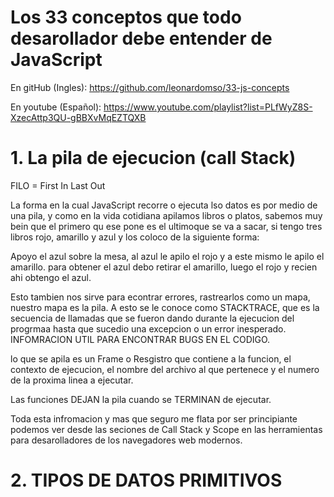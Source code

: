 # Los 33 conceptos que todo desarollador debe entender de JavaScript

En gitHub (Ingles): https://github.com/leonardomso/33-js-concepts

En youtube (Español): https://www.youtube.com/playlist?list=PLfWyZ8S-XzecAttp3QU-gBBXvMqEZTQXB


# 1. La pila de ejecucion (call Stack)

FILO = First In Last Out

La forma en la cual JavaScript recorre o ejecuta lso datos es por medio de una pila, y como en la vida cotidiana apilamos libros o platos, sabemos muy bein que el primero qu ese pone es el ultimoque se va a sacar, si tengo tres libros rojo, amarillo y azul y los coloco de la siguiente forma:

Apoyo el azul sobre la mesa, al azul le apilo el rojo y a este mismo le apilo el amarillo. para obtener el azul debo retirar el amarillo, luego el rojo y recien ahi obtengo el azul. 

Esto tambien nos sirve para econtrar errores, rastrearlos como un mapa, nuestro mapa es la pila. A esto se le conoce como STACKTRACE, que es la secuencia de llamadas que se fueron dando durante la ejecucion del progrmaa hasta que sucedio una excepcion o un error inesperado. INFOMRACION UTIL PARA ENCONTRAR BUGS EN EL CODIGO.

lo que se apila es un Frame o Resgistro que contiene a la funcion, el contexto de ejecucion, el nombre del archivo al que pertenece y el numero de la proxima linea a ejecutar.

Las funciones DEJAN la pila cuando se TERMINAN de ejecutar.

Toda esta infromacion y mas que seguro me flata por ser principiante podemos ver desde las seciones de Call Stack y Scope en las herramientas para desarolladores de los navegadores web modernos. 

# 2. TIPOS DE DATOS PRIMITIVOS


